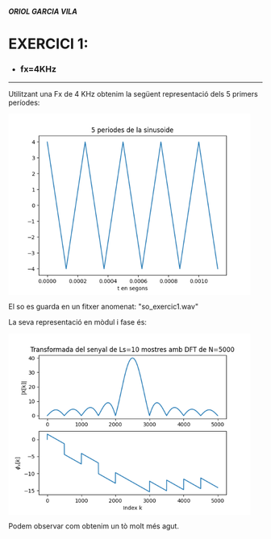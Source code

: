 ##### ORIOL GARCIA VILA
# EXERCICI 1: 
* ### fx=4KHz
---

Utilitzant una Fx de 4 KHz obtenim la següent representació dels 5 primers períodes:

<img src="img/../../img/sinusoide_ex1.png" width="480" align="center">

El so es guarda en un fitxer anomenat: "so_exercic1.wav"

La seva representació en mòdul i fase és:

<img src="img/../../img/TF_ex1.png" width="480" align="center">

Podem observar com obtenim un tò molt més agut.
